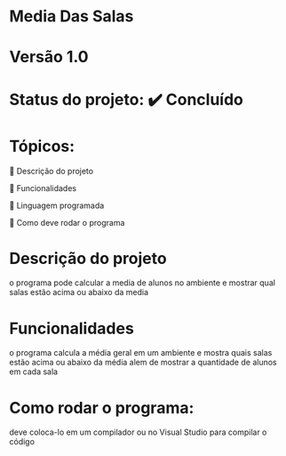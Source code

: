 # Media Das Salas
# Versão 1.0 
# Status do projeto: ✔️ Concluído 
# Tópicos:
🔹 Descrição do projeto

🔹 Funcionalidades

🔹 Linguagem programada

🔹 Como deve rodar o programa

# Descrição do projeto
o programa pode calcular a media de alunos no ambiente e mostrar qual salas estão acima ou abaixo da media

# Funcionalidades
o programa calcula a média geral em um ambiente e mostra quais salas estão acima ou abaixo da média alem de mostrar a quantidade de alunos em cada sala

# Como rodar o programa:
deve coloca-lo em um compilador ou no Visual Studio para compilar o código
